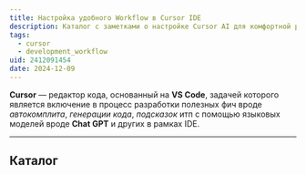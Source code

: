 ```yaml
---
title: Настройка удобного Workflow в Cursor IDE
description: Каталог с заметками о настройке Cursor AI для комфортной разработки
tags:
  - cursor
  - development_workflow
uid: 2412091454
date: 2024-12-09
---
```


**Cursor** — редактор кода, основанный на **VS Code**, задачей которого является включение в процесс разработки полезных фич вроде *автокомплита*, *генерации кода*, *подсказок* итп с помощью языковых моделей вроде **Chat GPT** и других в рамках IDE.

---

## Каталог
